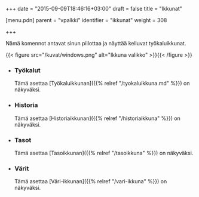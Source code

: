 +++
date = "2015-09-09T18:46:16+03:00"
draft = false
title = "Ikkunat"

[menu.pdn]
    parent = "vpalkki"
    identifier = "ikkunat"
    weight = 308

+++

Nämä komennot antavat sinun piilottaa ja näyttää kelluvat työkaluikkunat.

{{< figure src="/kuvat/windows.png" alt="Ikkuna valikko" >}}{{< /figure >}}

* ### Työkalut

    Tämä asettaa [Työkaluikkunan]({{% relref "/tyokaluikkuna.md" %}}) on näkyväksi.

* ### Historia

    Tämä asettaa [Historiaikkunan]({{% relref "/historiaikkuna" %}}) on näkyväksi.

* ### Tasot

    Tämä asettaa [Tasoikkunan]({{% relref "/tasoikkuna" %}}) on näkyväksi.

* ### Värit

    Tämä asettaa [Väri-ikkunan]({{% relref "/vari-ikkuna" %}}) on näkyväksi.
